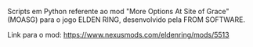 Scripts em Python referente ao mod "More Options At Site of Grace" (MOASG) para o jogo ELDEN RING, desenvolvido pela FROM SOFTWARE.

Link para o mod: https://www.nexusmods.com/eldenring/mods/5513

